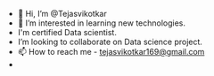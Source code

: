 - 👋 Hi, I’m @Tejasvikotkar
- 👀 I’m interested in learning new technologies.
- I'm certified Data scientist.
- I’m looking to collaborate on Data science project.
- 📫 How to reach me - tejasvikotkar169@gmail.com
- 
<!---
Tejasvikotkar/Tejasvikotkar is a ✨ special ✨ repository because its `README.md` (this file) appears on your GitHub profile.
You can click the Preview link to take a look at your changes.
--->
